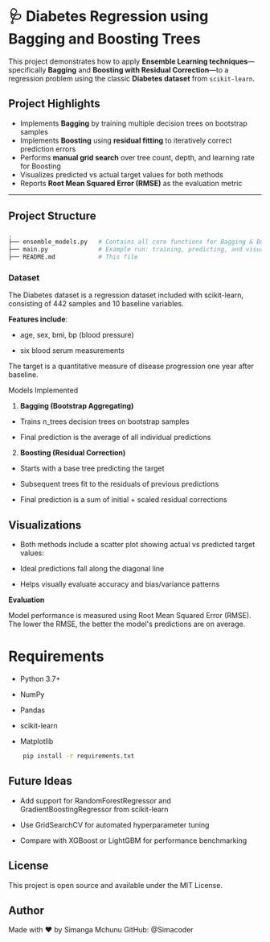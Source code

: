 # 🩺 Diabetes Regression using Bagging and Boosting Trees

This project demonstrates how to apply **Ensemble Learning techniques**—specifically **Bagging** and **Boosting with Residual Correction**—to a regression problem using the classic **Diabetes dataset** from `scikit-learn`.

##  Project Highlights

- Implements **Bagging** by training multiple decision trees on bootstrap samples
- Implements **Boosting** using **residual fitting** to iteratively correct prediction errors
- Performs **manual grid search** over tree count, depth, and learning rate for Boosting
- Visualizes predicted vs actual target values for both methods
- Reports **Root Mean Squared Error (RMSE)** as the evaluation metric

---

##  Project Structure

```bash
.
├── ensemble_models.py   # Contains all core functions for Bagging & Boosting
├── main.py              # Example run: training, predicting, and visualizing results
├── README.md            # This file
```

### Dataset
The Diabetes dataset is a regression dataset included with scikit-learn, consisting of 442 samples and 10 baseline variables.

**Features include**:

- age, sex, bmi, bp (blood pressure)

- six blood serum measurements

The target is a quantitative measure of disease progression one year after baseline.

Models Implemented
1. **Bagging (Bootstrap Aggregating)**

- Trains n_trees decision trees on bootstrap samples

- Final prediction is the average of all individual predictions

2. **Boosting (Residual Correction)**

- Starts with a base tree predicting the target

- Subsequent trees fit to the residuals of previous predictions

- Final prediction is a sum of initial + scaled residual corrections

## Visualizations
- Both methods include a scatter plot showing actual vs predicted target values:

- Ideal predictions fall along the diagonal line

- Helps visually evaluate accuracy and bias/variance patterns

 **Evaluation**

Model performance is measured using Root Mean Squared Error (RMSE). The lower the RMSE, the better the model's predictions are on average.

# Requirements

- Python 3.7+

- NumPy

- Pandas

- scikit-learn

- Matplotlib

```bash
    pip install -r requirements.txt

```

## Future Ideas

- Add support for RandomForestRegressor and GradientBoostingRegressor from scikit-learn

- Use GridSearchCV for automated hyperparameter tuning

- Compare with XGBoost or LightGBM for performance benchmarking

## License

This project is open source and available under the MIT License.

## Author

Made with ❤️ by Simanga Mchunu
GitHub: @Simacoder